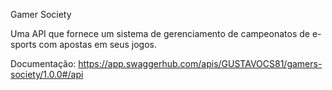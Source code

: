Gamer Society

Uma API que fornece um sistema de gerenciamento de campeonatos de e-sports com apostas em seus jogos. 

Documentação: https://app.swaggerhub.com/apis/GUSTAVOCS81/gamers-society/1.0.0#/api
